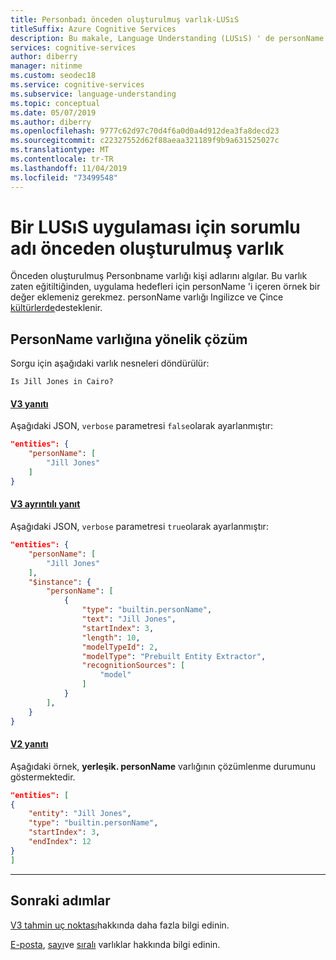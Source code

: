 ```yaml
---
title: Personbadı önceden oluşturulmuş varlık-LUSıS
titleSuffix: Azure Cognitive Services
description: Bu makale, Language Understanding (LUSıS) ' de personName önceden oluşturulmuş varlık bilgilerini içerir.
services: cognitive-services
author: diberry
manager: nitinme
ms.custom: seodec18
ms.service: cognitive-services
ms.subservice: language-understanding
ms.topic: conceptual
ms.date: 05/07/2019
ms.author: diberry
ms.openlocfilehash: 9777c62d97c70d4f6a0d0a4d912dea3fa8decd23
ms.sourcegitcommit: c22327552d62f88aeaa321189f9b9a631525027c
ms.translationtype: MT
ms.contentlocale: tr-TR
ms.lasthandoff: 11/04/2019
ms.locfileid: "73499548"
---
```

# <a name="personname-prebuilt-entity-for-a-luis-app"></a>Bir LUSıS uygulaması için sorumlu adı önceden oluşturulmuş varlık
Önceden oluşturulmuş Personbname varlığı kişi adlarını algılar. Bu varlık zaten eğitiltiğinden, uygulama hedefleri için personName 'i içeren örnek bir değer eklemeniz gerekmez. personName varlığı Ingilizce ve Çince [kültürlerde](luis-reference-prebuilt-entities.md)desteklenir.

## <a name="resolution-for-personname-entity"></a>PersonName varlığına yönelik çözüm

Sorgu için aşağıdaki varlık nesneleri döndürülür:

`Is Jill Jones in Cairo?`


#### <a name="v3-responsetabv3"></a>[V3 yanıtı](#tab/V3)


Aşağıdaki JSON, `verbose` parametresi `false`olarak ayarlanmıştır:

```json
"entities": {
    "personName": [
        "Jill Jones"
    ]
}
```
#### <a name="v3-verbose-responsetabv3-verbose"></a>[V3 ayrıntılı yanıt](#tab/V3-verbose)
Aşağıdaki JSON, `verbose` parametresi `true`olarak ayarlanmıştır:

```json
"entities": {
    "personName": [
        "Jill Jones"
    ],
    "$instance": {
        "personName": [
            {
                "type": "builtin.personName",
                "text": "Jill Jones",
                "startIndex": 3,
                "length": 10,
                "modelTypeId": 2,
                "modelType": "Prebuilt Entity Extractor",
                "recognitionSources": [
                    "model"
                ]
            }
        ],
    }
}
```
#### <a name="v2-responsetabv2"></a>[V2 yanıtı](#tab/V2)

Aşağıdaki örnek, **yerleşik. personName** varlığının çözümlenme durumunu göstermektedir.

```json
"entities": [
{
    "entity": "Jill Jones",
    "type": "builtin.personName",
    "startIndex": 3,
    "endIndex": 12
}
]
```
* * * 

## <a name="next-steps"></a>Sonraki adımlar

[V3 tahmin uç noktası](luis-migration-api-v3.md)hakkında daha fazla bilgi edinin.

[E-posta](luis-reference-prebuilt-email.md), [sayı](luis-reference-prebuilt-number.md)ve [sıralı](luis-reference-prebuilt-ordinal.md) varlıklar hakkında bilgi edinin. 
